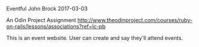 Eventful
John Brock
2017-03-03

An Odin Project Assignment
http://www.theodinproject.com/courses/ruby-on-rails/lessons/associations?ref=lc-pb

This is an event website. User can create and say they'll attend events.